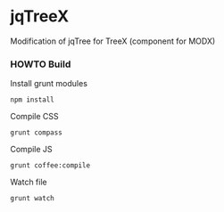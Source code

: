 jqTreeX
=======

Modification of jqTree for TreeX (component for MODX)

### HOWTO Build

Install grunt modules

    npm install


Compile CSS

    grunt compass

Compile JS
    
    grunt coffee:compile
    
Watch file
    
    grunt watch
